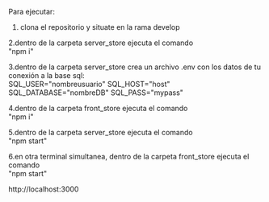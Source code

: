 Para ejecutar:
1. clona el repositorio y situate en la rama develop      

2.dentro de la carpeta server_store ejecuta el comando          
    "npm i"

3.dentro de la carpeta server_store crea un archivo .env con los datos de tu conexión a la base sql:            
    SQL_USER="nombreusuario"
    SQL_HOST="host"
    SQL_DATABASE="nombreDB"
    SQL_PASS="mypass"
 
 4.dentro de la carpeta front_store ejecuta el comando              
    "npm i"
 
 5.dentro de la carpeta server_store ejecuta el comando             
    "npm start"
 
 6.en otra terminal simultanea, dentro de la carpeta front_store ejecuta el comando                 
    "npm start"
    
   http://localhost:3000
